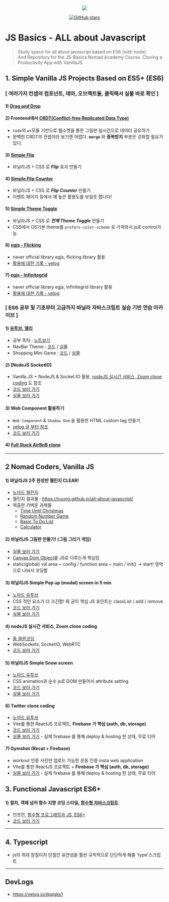 <div align = "center">
    <img src="https://img.shields.io/badge/license-MIT-green" />

[![GitHub stars](https://img.shields.io/github/stars/Nuung/all-about-javascript)](https://github.com/Nuung/all-about-javascript/stargazers)

</div>

# JS Basics - ALL about Javascript

> Study space for all about javascript based on ES6 (with node) <br />
> And Repository for the JS-Basics Nomad Academy Course. Cloning a Productivity App with VanillaJS

## 1. Simple Vanilla JS Projects Based on ES5+ (ES6)

### [ 여러가지 컨셉의 컴포넌트, 테마, 오브젝트들, 클릭해서 실물 바로 확인 ]

#### 1) [Drag and Drop](https://nuung.github.io/all-about-javascript/Theme/DragAndDrop/)

#### 2) Frontend에서 [CRDT(Conflict-free Replicated Data Type)](https://nuung.github.io/all-about-javascript/CRDT/)

- `node`의 `ws`모듈 기반으로 웹소켓을 통한 그림판 실시간으로 데이터 공유하기
- 완벽한 CRDT의 컨셉이라 보기엔 어렵다. **`merge`** 와 **중복방지** 부분은 강화할 필요가 있다.

#### 3) [Simple Flip](https://nuung.github.io/all-about-javascript/Theme/Flip/)

- 바닐라JS + CSS 로 **_Flip_** 효과 만들기

#### 4) [Simple Flip Counter](https://nuung.github.io/all-about-javascript/Theme/FlipCounter/)

- 바닐라JS + CSS 로 **_Flip Counter_** 만들기
- 이벤트 페이지 등에서 꽤 높은 활용도를 보일듯 합니다!

#### 5) [Simple Theme Toggle](https://nuung.github.io/all-about-javascript/Theme/ThemeToggle/)

- 바닐라JS + CSS 로 **_전체 Theme Toggle_** 만들기
- CSS에서 OS기본 theme를 `prefers-color-scheme` 로 가져와서 js로 control가능

#### 6) [egjs - Flicking](https://nuung.github.io/all-about-javascript/EGJS/flicking/)

- naver official library egjs, flicking library 활용
- [활용에 대한 기록 - velog](https://velog.io/@qlgks1/javascript-naver-%EC%98%A4%ED%94%88%EC%86%8C%EC%8A%A4-egjs-%EB%9D%BC%EC%9D%B4%EB%B8%8C%EB%9F%AC%EB%A6%AC-%ED%99%9C%EC%9A%A9%ED%95%98%EA%B8%B0-flicking-infinitegrid)

#### 7) [egjs - Infinitegrid](https://nuung.github.io/all-about-javascript/EGJS/infinitegrid/)

- naver official library egjs, infinitegrid library 활용
- [활용에 대한 기록 - velog](https://velog.io/@qlgks1/javascript-naver-%EC%98%A4%ED%94%88%EC%86%8C%EC%8A%A4-egjs-%EB%9D%BC%EC%9D%B4%EB%B8%8C%EB%9F%AC%EB%A6%AC-%ED%99%9C%EC%9A%A9%ED%95%98%EA%B8%B0-flicking-infinitegrid)

### [ ES6 공부 및 기초부터 고급까지 바닐라 자바스크립트 실습 기반 연습 아카이브 ]

#### 1) [유투브, 엘리](https://www.youtube.com/watch?v=wcsVjmHrUQg&list=PLv2d7VI9OotTVOL4QmPfvJWPJvkmv6h-2)

- 공부 목차 : [노트보기](/note)
- NavBar Theme : [코드](https://github.com/Nuung/all-about-javascript/blob/main/Theme/NavBar) / [실물](https://nuung.github.io/all-about-javascript/Theme/NavBar/index.html)
- Shopping Mini Game : [코드](https://github.com/Nuung/all-about-javascript/blob/main/ShoppingGame) / [실물](https://nuung.github.io/all-about-javascript/ShoppingGame/)

#### 2) [NodeJS SocketIO]

- Vanilla JS + NodeJS & Socket.IO 활용, [nodeJS 실시간 서비스, Zoom clone coding](https://github.com/Nuung/all-about-javascript#4-nodejs-%EC%8B%A4%EC%8B%9C%EA%B0%84-%EC%84%9C%EB%B9%84%EC%8A%A4-zoom-clone-coding) 도 참조
- [코드 보러 가기](https://github.com/Nuung/all-about-javascript/blob/main/NodeSocket)
- [실물 보러 가기](https://nuung.github.io/all-about-javascript/NodeSocket/)

#### 3) Web Component 활용하기

- `Web Component` & `Shadow Dom` 을 활용한 HTML custom tag 만들기
- [velog 글 부터 참조](https://velog.io/@qlgks1/javascript-%EB%82%98%EB%A7%8C%EC%9D%98-HTML-tag-%EB%A7%8C%EB%93%A4%EC%96%B4%EC%84%9C-%EB%B0%B0%ED%8F%AC%ED%95%98%EA%B8%B0#html-customization)
- [코드 보러 가기](https://github.com/Nuung/all-about-javascript/blob/main/WebComponents)

#### 4) [Full Stack AirBnB clone](https://www.youtube.com/watch?v=kuswGIH-Xj8&list=PLN3n1USn4xlnfJIQBa6bBjjiECnk6zL6s)

---

## 2 Nomad Coders, Vanilla JS

#### 1) 바닐라JS 2주 완성반 챌린지 CLEAR!

- [노마드 챌린지](https://nomadcoders.co/challenges)
- 챌린지 결과물 : https://nuung.github.io/all-about-javascript/
- 제출한 가벼운 과제들
  - [Time Until Christmas](https://nuung.github.io/all-about-javascript/NomadJS/TimeUntilChri.html)
  - [Random Number Game](https://nuung.github.io/all-about-javascript/NomadJS/RandomNumberGame.html)
  - [Basic To Do List](https://nuung.github.io/all-about-javascript/NomadJS/BasicToDo.html)
  - [Calculator](https://nuung.github.io/all-about-javascript/Calculator/index.html)

#### 2) 바닐라JS 그림판 만들기! (그림 그리기 게임)

- [실물 보러 가기](https://nuung.github.io/all-about-javascript/NomadJS-game/)
- [Canvas Dom Object](https://developer.mozilla.org/ko/docs/Web/HTML/Canvas)를 JS로 다루는게 핵심임
- static(global) val area ~ config / function area ~ main / init() -> start! 영억으로 나눠서 코딩함

#### 3) 바닐라JS Simple Pop up (modal) screen in 5 min

- [노마드 유투브](https://youtu.be/V08wXKHF_Xw)
- CSS 적인 요소가 더 크긴함! 뭐 굳이 핵심 JS 포인트는 classList / add / remove
- [코드 보러 가기](https://github.com/Nuung/all-about-javascript/blob/main/Theme/Modal/modal.html)
- [실물 보러 가기](https://nuung.github.io/all-about-javascript/Theme/Modal/modal.html)

#### 4) nodeJS 실시간 서비스, Zoom clone coding

- [줌 클론코딩](https://nomadcoders.co/noom/lobby)
- WebSockets, SocketIO, WebRTC
- [코드 보러 가기](https://github.com/Nuung/all-about-javascript/tree/main/NomadJS-Zoom)

#### 5) 바닐라JS Simple Snow screen

- [노마드 유투브](https://youtu.be/3CuUmy7jX6k)
- CSS animation과 순수 js로 DOM 만들어서 attribute setting
- [코드 보러 가기](https://github.com/Nuung/all-about-javascript/tree/main/NomadJS-snow-screen)
- [실물 보러 가기](https://nuung.github.io/all-about-javascript/NomadJS-snow-screen/index.html)

#### 6) Twitter clone coding

- [노마드 유투브](https://nomadcoders.co/nwitter)
- Vite를 통한 ReactJS 프로젝트, **Firebase 가 핵심 (auth, db, storage)**
- [코드 보러 가기](https://github.com/Nuung/all-about-javascript/tree/main/NomadJS-twitter)
- [실물 보러 가기](https://nomadjs-tweet.web.app/) - 실제 firebase 를 통해 deploy & hosting 한 상태, 무료 티어

#### 7) Gymshot (Recat + Firebase)

- workout 인증 사진만 업로드 가능한 운동 인증 insta web application
- Vite를 통한 ReactJS 프로젝트 + **Firebase 가 핵심 (auth, db, storage)**
- [실물 보러 가기](...) - 실제 firebase 를 통해 deploy & hosting 한 상태, 무료 티어

## 3. Functional Javascript ES6+

#### 1) 절차, 객체 넘어 함수 지향 코딩 스타일, [함수형 자바스크립트](https://mangkyu.tistory.com/111)

- 인프런, [함수형 프로그래밍과 JS, ES6+](https://www.inflearn.com/course/functional-es6/dashboard)
- [코드 보러 가기](https://github.com/Nuung/all-about-javascript/tree/main/Functional-Javascript)

---

## 4. Typescript

- js의 최대 장점이자 단점인 유연성을 훨씬 규칙적으로 단단하게 해줄 'type'스크립트

---

## DevLogs

- https://velog.io/@qlgks1
